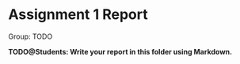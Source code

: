 # Assignment 1 Report
Group: TODO

**TODO@Students: Write your report in this folder using Markdown.**
